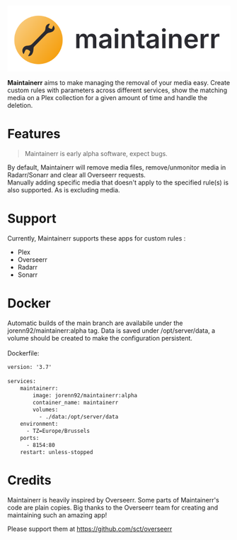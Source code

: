 <p align="center">
  <img src="ui/public/logo_black.svg?raw=true" alt="Sublime's custom image"/>
</p>

<b>Maintainerr</b> aims to make managing the removal of your media easy. Create custom rules with parameters across different services, show the matching media on a Plex collection for a given amount of time and handle the deletion.

# Features

> Maintainerr is early alpha software, expect bugs.

By default, Maintainerr will remove media files, remove/unmonitor media in Radarr/Sonarr and clear all Overseerr requests.\
Manually adding specific media that doesn't apply to the specified rule(s) is also supported. As is excluding media.

# Support

Currently, Maintainerr supports these apps for custom rules : 
 - Plex
 - Overseerr
 - Radarr
 - Sonarr

# Docker

Automatic builds of the main branch are availabile under the jorenn92/maintainerr:alpha tag.
Data is saved under /opt/server/data, a volume should be created to make the configuration persistent.
<br><br>
Dockerfile: 

    version: '3.7'

    services:
        maintainerr:
            image: jorenn92/maintainerr:alpha
            container_name: maintainerr
            volumes:
              - ./data:/opt/server/data
        environment:
          - TZ=Europe/Brussels
        ports:
          - 8154:80
        restart: unless-stopped


# Credits
Maintainerr is heavily inspired by Overseerr. Some parts of Maintainerr's code are plain copies. Big thanks to the Overseerr team for creating and maintaining such an amazing app!

Please support them at https://github.com/sct/overseerr